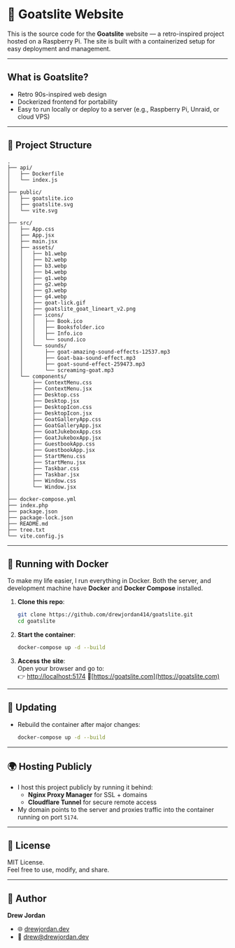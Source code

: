 # 🐐 Goatslite Website

This is the source code for the **Goatslite** website — a retro-inspired project hosted on a Raspberry Pi. The site is built with a containerized setup for easy deployment and management.

---

## What is Goatslite?
- Retro 90s-inspired web design  
- Dockerized frontend for portability  
- Easy to run locally or deploy to a server (e.g., Raspberry Pi, Unraid, or cloud VPS)  

---

## 📂 Project Structure
```
.
├── api/
│   ├── Dockerfile
│   └── index.js
│
├── public/
│   ├── goatslite.ico
│   ├── goatslite.svg
│   └── vite.svg
│
├── src/
│   ├── App.css
│   ├── App.jsx
│   ├── main.jsx
│   ├── assets/
│   │   ├── b1.webp
│   │   ├── b2.webp
│   │   ├── b3.webp
│   │   ├── b4.webp
│   │   ├── g1.webp
│   │   ├── g2.webp
│   │   ├── g3.webp
│   │   ├── g4.webp
│   │   ├── goat-lick.gif
│   │   ├── goatslite_goat_lineart_v2.png
│   │   ├── icons/
│   │   │   ├── Book.ico
│   │   │   ├── Booksfolder.ico
│   │   │   ├── Info.ico
│   │   │   └── sound.ico
│   │   └── sounds/
│   │       ├── goat-amazing-sound-effects-12537.mp3
│   │       ├── Goat-baa-sound-effect.mp3
│   │       ├── goat-sound-effect-259473.mp3
│   │       └── screaming-goat.mp3
│   └── components/
│       ├── ContextMenu.css
│       ├── ContextMenu.jsx
│       ├── Desktop.css
│       ├── Desktop.jsx
│       ├── DesktopIcon.css
│       ├── DesktopIcon.jsx
│       ├── GoatGalleryApp.css
│       ├── GoatGalleryApp.jsx
│       ├── GoatJukeboxApp.css
│       ├── GoatJukeboxApp.jsx
│       ├── GuestbookApp.css
│       ├── GuestbookApp.jsx
│       ├── StartMenu.css
│       ├── StartMenu.jsx
│       ├── Taskbar.css
│       ├── Taskbar.jsx
│       ├── Window.css
│       └── Window.jsx
│
├── docker-compose.yml
├── index.php
├── package.json
├── package-lock.json
├── README.md
├── tree.txt
└── vite.config.js

```

---

## 🐳 Running with Docker

To make my life easier, I run everything in Docker. Both the server, and development machine have **Docker** and **Docker Compose** installed.

1. **Clone this repo**:
   ```bash
   git clone https://github.com/drewjordan414/goatslite.git
   cd goatslite
   ```

2. **Start the container**:
   ```bash
   docker-compose up -d --build
   ```

3. **Access the site**:  
   Open your browser and go to:  
   👉 [http://localhost:5174](http://localhost:5174)
   🐐[https://goatslite.com](https://goatslite.com)

---

## 🔧 Updating

- Rebuild the container after major changes:
  ```bash
  docker-compose up -d --build
  ```

---

## 🌍 Hosting Publicly

- I host this project publicly by running it behind:
  - **Nginx Proxy Manager** for SSL + domains
  - **Cloudflare Tunnel** for secure remote access
- My domain points to the server and proxies traffic into the container running on port `5174`.

---

## 📝 License
MIT License.  
Feel free to use, modify, and share.

---

## 👤 Author
**Drew Jordan**  
- 🌐 [drewjordan.dev](https://drewjordan.dev)  
- 📧 drew@drewjordan.dev

